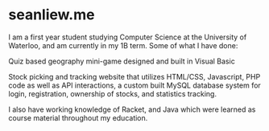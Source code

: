 # seanliew.me
I am a first year student studying
Computer Science at the University of Waterloo, and am 
currently in my 1B term. Some of what I have done: 

Quiz based geography mini-game 
designed and built in Visual Basic

Stock picking and tracking website that utilizes 
HTML/CSS, Javascript, PHP code as well as API interactions,
a custom built MySQL database system for login, registration,
ownership of stocks, and statistics tracking.

I also have working knowledge of Racket, and Java which were learned
as course material throughout my education.
